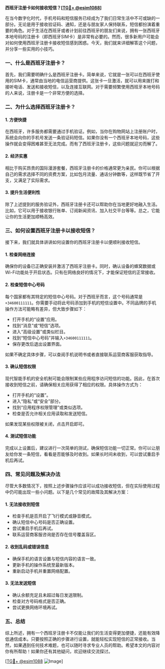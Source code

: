 **西班牙注册卡如何接收短信？[[TG💪+ @esim1088](https://t.me/s/esim1088)]**

在当今数字化时代，手机号码和短信服务已经成为了我们日常生活中不可或缺的一部分。无论是用于接收验证码、通知，还是与朋友家人保持联系，短信都扮演着重要的角色。对于生活在西班牙或者计划前往西班牙的朋友们来说，拥有一张西班牙本地号码的注册卡（即西班牙SIM卡）是非常有必要的。然而，很多新用户可能会对如何使用西班牙注册卡接收短信感到困惑。今天，我们就来详细解答这个问题，并分享一些实用的小技巧。

### 一、什么是西班牙注册卡？

首先，我们需要明确什么是西班牙注册卡。简单来说，它就是一张可以在西班牙使用的SIM卡，通常由当地的电信运营商提供。这张卡一旦激活，就可以用来拨打和接听电话、发送和接收短信，以及连接互联网。对于需要频繁使用西班牙本地号码的人来说，注册卡是一个非常方便的选择。

### 二、为什么选择西班牙注册卡？

#### 1. **方便快捷**
   在西班牙，许多服务都需要通过手机验证。例如，当你在购物网站上注册账户时，系统会向你的手机号发送一条验证码短信。如果你没有一个西班牙本地号码，这些操作就会变得困难甚至无法完成。而有了西班牙注册卡，这些问题就迎刃而解了。

#### 2. **经济实惠**
   相比于购买昂贵的国际漫游套餐，西班牙注册卡的价格通常更为亲民。你可以根据自己的需求选择不同的资费方案，比如包月流量、通话分钟数等，这样既节省了开支，又满足了实际需求。

#### 3. **提升生活便利性**
   除了上述提到的服务验证外，西班牙注册卡还可以帮助你在当地更好地融入生活。比如，它可以用于接收银行账单、订阅新闻资讯、加入社交平台等等。总之，它能让你的生活更加顺畅高效。

### 三、如何设置西班牙注册卡以接收短信？

接下来，我们就具体讲讲如何设置你的西班牙注册卡以便顺利接收短信。

#### 1. **检查网络连接**
   确保你的设备已正确安装并激活了西班牙注册卡。同时，确认设备的蜂窝数据或Wi-Fi功能处于开启状态。只有在网络良好的情况下，才能保证短信的正常接收。

#### 2. **检查短信中心号码**
   每个国家都有其特定的短信中心号码。对于西班牙而言，这个号码通常是`+34600111111`。你需要手动将此号码添加到手机的短信设置中。不同品牌的手机操作方法可能略有差异，但大致步骤如下：

   - 打开手机的“设置”应用。
   - 找到“消息”或“短信”选项。
   - 进入“高级设置”或类似栏目。
   - 找到“短信中心号码”并输入`+34600111111`。
   - 保存更改后退出设置界面。

   如果不确定具体步骤，可以查阅手机说明书或者直接联系运营商客服获取指导。

#### 3. **确认短信权限**
   现代智能手机的安全机制可能会限制某些应用程序访问短信的功能。因此，在首次接收到短信之前，请确保相关应用获得了相应的权限。具体操作方式为：

   - 打开手机的“设置”。
   - 进入“隐私”或“安全”部分。
   - 找到“应用程序权限管理”或类似选项。
   - 检查是否允许相关应用读取和发送短信。

   如果发现某些权限被关闭，点击开启即可。

#### 4. **测试短信功能**
   完成以上设置后，建议进行一次简单的测试，确保短信功能一切正常。你可以让朋友给你发一条短信，看看是否能够及时收到。如果长时间未收到，可以尝试重启手机后再试。

### 四、常见问题及解决办法

尽管大多数情况下，按照上述步骤操作应该可以成功接收短信，但在实际使用过程中仍可能出现一些小问题。以下是几个常见的故障及其解决方案：

#### 1. **无法接收到短信**
   - 检查手机是否开启了飞行模式或静音模式。
   - 确认短信中心号码是否正确设置。
   - 尝试重启手机后再试。
   - 联系运营商客服咨询是否存在信号覆盖盲区。

#### 2. **收到乱码或错误信息**
   - 确保手机的语言设置与短信内容的语言一致。
   - 更新手机的操作系统至最新版本。
   - 重新启动手机并重置网络配置。

#### 3. **无法发送短信**
   - 确认余额充足且未超过每日发送限制。
   - 检查对方号码格式是否正确。
   - 尝试更换网络环境再试。

### 五、总结

综上所述，拥有一个西班牙注册卡不仅能让我们的生活变得更加便捷，还能有效降低通信成本。只要按照正确的步骤进行设置，就能轻松实现短信的正常接收。当然，如果遇到任何技术难题，也可以随时寻求专业人员的帮助。希望本文的内容对你有所帮助！如果你还有其他疑问，欢迎继续交流探讨。

[[TG💪+ @esim1088](https://t.me/s/esim1088) ![Image](https://i.postimg.cc/4NQfJmqS/Snipaste-2025-05-13-00-14-12.png)]